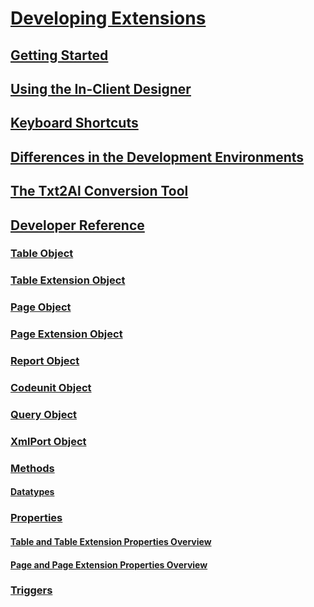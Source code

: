 # [Developing Extensions](devenv-dev-overview.md)
## [Getting Started](devenv-get-started.md)
## [Using the In-Client Designer](devenv-inclient-designer.md)
## [Keyboard Shortcuts](devenv-keyboard-shortcuts.md)
## [Differences in the Development Environments](devenv-differences.md)
## [The Txt2Al Conversion Tool](devenv-txt2al-tool.md)
## [Developer Reference](devenv-reference-overview.md)
### [Table Object](devenv-table-object.md)
### [Table Extension Object](devenv-table-ext-object.md)
### [Page Object](devenv-page-object.md)
### [Page Extension Object](devenv-page-ext-object.md)
### [Report Object](devenv-report-object.md)
### [Codeunit Object](devenv-codeunit-object.md)
### [Query Object](devenv-query-object.md)
### [XmlPort Object](devenv-xmlport-object.md)
### [Methods](methods/devenv-al-methods.md)
#### [Datatypes](datatypes/devenv-al-data-types.md) 
### [Properties](devenv-properties.md)
#### [Table and Table Extension Properties Overview](devenv-table-properties.md)
#### [Page and Page Extension Properties Overview](devenv-page-property-overview.md)
### [Triggers](triggers/devenv-triggers.md)